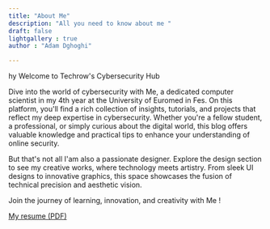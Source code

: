 ```yaml
---
title: "About Me"
description: "All you need to know about me "
draft: false 
lightgallery : true 
author : "Adam Dghoghi"

---
```

hy
Welcome to Techrow's Cybersecurity Hub

Dive into the world of cybersecurity with Me, a dedicated computer scientist in my 4th year at the University of Euromed in Fes. On this platform, you'll find a rich collection of insights, tutorials, and projects that reflect my deep expertise in cybersecurity. Whether you're a fellow student, a professional, or simply curious about the digital world, this blog offers valuable knowledge and practical tips to enhance your understanding of online security.

But that's not all I'am also a passionate designer. Explore the design section to see my creative works, where technology meets artistry. From sleek UI designs to innovative graphics, this space showcases the fusion of technical precision and aesthetic vision.

Join the journey of learning, innovation, and creativity with Me ! 

[My resume (PDF)](resume.pdf)
